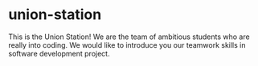 # union-station
This is the Union Station!
We are the team of ambitious students who are really into coding. 
We would like to introduce you our teamwork skills in software development project. 
